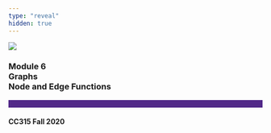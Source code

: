 ```yaml
---
type: "reveal"
hidden: true
---
```


<section>
<img class="stretch plain" src="/images/core-logo-on-white.png">
<h3> Module 6 <br> Graphs <br> Node and Edge Functions</h3>
<hr style="height:15px;color:512888;background-color:512888;">
<h4>CC315 Fall 2020</h4>
</section>